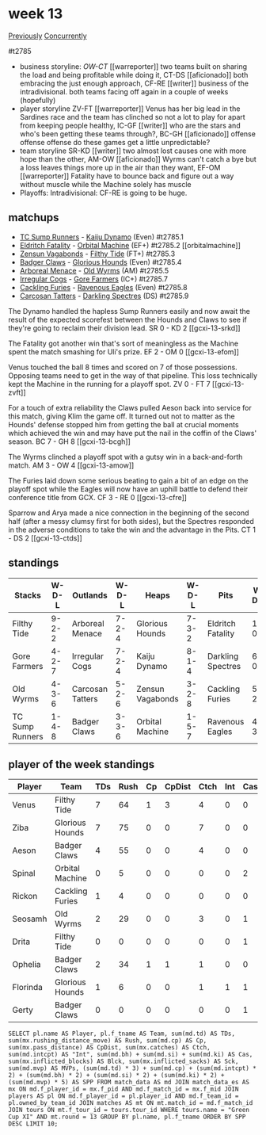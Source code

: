 # week 13

[Previously](week12)
[Concurrently](../ogiii/week08)

#t2785

* business storyline: *OW-CT* [[warreporter]] two teams built on sharing the load and being profitable while doing it, CT-DS [[aficionado]] both embracing the just enough approach, CF-RE [[writer]] business of the intradivisional. both teams facing off again in a couple of weeks (hopefully)
* player storyline  ZV-FT [[warreporter]] Venus has her big lead in the Sardines race and the team has clinched so not a lot to play for apart from keeping people healthy, IC-GF [[writer]] who are the stars and who's been getting these teams through?, BC-GH [[aficionado]] offense offense offense do these games get a little unpredictable?
* team storyline SR-KD [[writer]] two almost lost causes one with more hope than the other, AM-OW [[aficionado]] Wyrms can't catch a bye but a loss leaves things more up in the air than they want, EF-OM [[warreporter]] Fatality have to bounce back and figure out a way without muscle while the Machine solely has muscle
* Playoffs: Intradivisional: CF-RE is going to be huge.


## matchups

* [TC Sump Runners](../../teams/sumprunners) - [Kaiju Dynamo](../../teams/kaijudynamo) (Even) #t2785.1
* [Eldritch Fatality](../../teams/eldritchfatality) - [Orbital Machine](../../teams/orbitalmachine) (EF+) #t2785.2 [[orbitalmachine]]
* [Zensun Vagabonds](../../teams/zensunvagabonds) - [Filthy Tide](../../teams/filthytide) (FT+) #t2785.3
* [Badger Claws](../../teams/badgerclaws) - [Glorious Hounds](../../teams/glorioushounds) (Even) #t2785.4
* [Arboreal Menace](../../teams/arborealmenace) - [Old Wyrms](../../teams/oldwyrms) (AM) #t2785.5
* [Irregular Cogs](../../teams/irregularcogs) - [Gore Farmers](../../teams/gorefarmers) (IC+) #t2785.7
* [Cackling Furies](../../teams/cacklingfuries) - [Ravenous Eagles](../../teams/ravenouseagles) (Even) #t2785.8
* [Carcosan Tatters](../../teams/carcosantatters) - [Darkling Spectres](../../teams/darklingspectres) (DS) #t2785.9

The Dynamo handled the hapless Sump Runners easily and now await the result of the expected scorefest between the Hounds and Claws to see if they're going to reclaim their division lead. SR 0 - KD 2 [[gcxi-13-srkd]]

The Fatality got another win that's sort of meaningless as the Machine spent the match smashing for Uli's prize. EF 2 - OM 0 [[gcxi-13-efom]]

Venus touched the ball 8 times and scored on 7 of those possessions. Opposing teams need to get in the way of that pipeline. This loss technically kept the Machine in the running for a playoff spot. ZV 0 - FT 7 [[gcxi-13-zvft]]

For a touch of extra reliability the Claws pulled Aeson back into service for this match, giving Klim the game off. It turned out not to matter as the Hounds' defense stopped him from getting the ball at crucial moments which achieved the win and may have put the nail in the coffin of the Claws' season. BC 7 - GH 8 [[gcxi-13-bcgh]]

The Wyrms clinched a playoff spot with a gutsy win in a back-and-forth match. AM 3 - OW 4 [[gcxi-13-amow]]

The Furies laid down some serious beating to gain a bit of an edge on the playoff spot while the Eagles will now have an uphill battle to defend their conference title from GCX. CF 3 - RE 0 [[gcxi-13-cfre]]

Sparrow and Arya made a nice connection in the beginning of the second half (after a messy clumsy first for both sides), but the Spectres responded in the adverse conditions to take the win and the advantage in the Pits. CT 1 - DS 2 [[gcxi-13-ctds]]

## standings

| Stacks | W-D-L | Outlands | W-D-L | Heaps | W-D-L | Pits | W-D-L |
|-------|-----|--|--|------|------|--|--|
| Filthy Tide | 9-2-2 | Arboreal Menace | 7-2-4 | Glorious Hounds | 7-3-2 | Eldritch Fatality | 11-0-2 |
| Gore Farmers | 4-2-7 | Irregular Cogs | 7-2-4 | Kaiju Dynamo | 8-1-4 | Darkling Spectres | 6-0-7 |
| Old Wyrms | 4-3-6 | Carcosan Tatters | 5-2-6 | Zensun Vagabonds | 3-2-8 | Cackling Furies | 5-2-6 |
| TC Sump Runners | 1-4-8 | Badger Claws | 3-3-6 | Orbital Machine | 1-5-7 | Ravenous Eagles | 4-3-6 |


## player of the week standings

| Player    | Team              | TDs  | Rush | Cp   | CpDist | Ctch | Int  | Cas  | Blck | Sck  | MVP  | SPP  |
|-----------|-------------------|------|------|------|--------|------|------|------|------|------|------|------|
| Venus    | Filthy Tide     |    7 |   64 |    1 |      3 |    4 |    0 |    0 |    0 |    0 |    0 |   22 |
| Ziba     | Glorious Hounds |    7 |   75 |    0 |      0 |    7 |    0 |    0 |    1 |    0 |    0 |   21 |
| Aeson    | Badger Claws    |    4 |   55 |    0 |      0 |    4 |    0 |    0 |    1 |    0 |    0 |   12 |
| Spinal   | Orbital Machine |    0 |    5 |    0 |      0 |    0 |    0 |    2 |    4 |    2 |    1 |    9 |
| Rickon   | Cackling Furies |    1 |    4 |    0 |      0 |    0 |    0 |    0 |    0 |    0 |    1 |    8 |
| Seosamh  | Old Wyrms       |    2 |   29 |    0 |      0 |    3 |    0 |    1 |    4 |    0 |    0 |    8 |
| Drita    | Filthy Tide     |    0 |    0 |    0 |      0 |    0 |    0 |    1 |    6 |    0 |    1 |    7 |
| Ophelia  | Badger Claws    |    2 |   34 |    1 |      1 |    1 |    0 |    0 |    0 |    0 |    0 |    7 |
| Florinda | Glorious Hounds |    1 |    6 |    0 |      0 |    1 |    1 |    1 |   13 |    0 |    0 |    7 |
| Gerty    | Badger Claws    |    0 |    0 |    0 |      0 |    0 |    0 |    1 |    4 |    1 |    1 |    7 |


```
SELECT pl.name AS Player, pl.f_tname AS Team, sum(md.td) AS TDs, sum(mx.rushing_distance_move) AS Rush, sum(md.cp) AS Cp,	sum(mx.pass_distance) AS CpDist, sum(mx.catches) AS Ctch, sum(md.intcpt) AS "Int", sum(md.bh) + sum(md.si) + sum(md.ki) AS Cas, sum(mx.inflicted_blocks) AS Blck, sum(mx.inflicted_sacks) AS Sck, sum(md.mvp) AS MVPs, (sum(md.td) * 3) + sum(md.cp) + (sum(md.intcpt) * 2) + (sum(md.bh) * 2) + (sum(md.si) * 2) + (sum(md.ki) * 2) + (sum(md.mvp) * 5) AS SPP FROM match_data AS md JOIN match_data_es AS mx ON md.f_player_id = mx.f_pid AND md.f_match_id = mx.f_mid JOIN players AS pl ON md.f_player_id = pl.player_id AND md.f_team_id = pl.owned_by_team_id JOIN matches AS mt ON mt.match_id = md.f_match_id JOIN tours ON mt.f_tour_id = tours.tour_id WHERE tours.name = "Green Cup XI" AND mt.round = 13 GROUP BY pl.name, pl.f_tname ORDER BY SPP DESC LIMIT 10;
```
